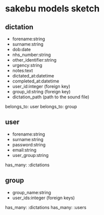 sakebu models sketch
====================


dictation
---------
* forename:string
* surname:string
* dob:date
* nhs_number:string
* other_identifier:string
* urgency:string
* notes:text
* dictated_at:datetime
* completed_at:datetime
* user_id:integer (foreign key)
* group_id:string (foreign key)
* dictation_path (path to the sound file)

belongs_to: user
belongs_to: group


user
----
* forename:string
* surname:string
* password:string
* email:string
* user_group:string

has_many: :dictations


group
-----
* group_name:string
* user_ids:integer (foreign keys)

has_many: :dictations
has_many: :users

